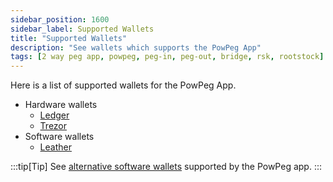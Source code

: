 ```yaml
---
sidebar_position: 1600
sidebar_label: Supported Wallets
title: "Supported Wallets"
description: "See wallets which supports the PowPeg App"
tags: [2 way peg app, powpeg, peg-in, peg-out, bridge, rsk, rootstock]
---
```


Here is a list of supported wallets for the PowPeg App.
- Hardware wallets
    - [Ledger](/resources/guides/powpeg/pegin/ledger/)
    - [Trezor](/resources/guides/powpeg/pegin/trezor/)
- Software wallets
    - [Leather](/resources/guides/powpeg/pegin/leather/)

:::tip[Tip]
See [alternative software wallets](/dev-tools/wallets/) supported by the PowPeg app.
:::